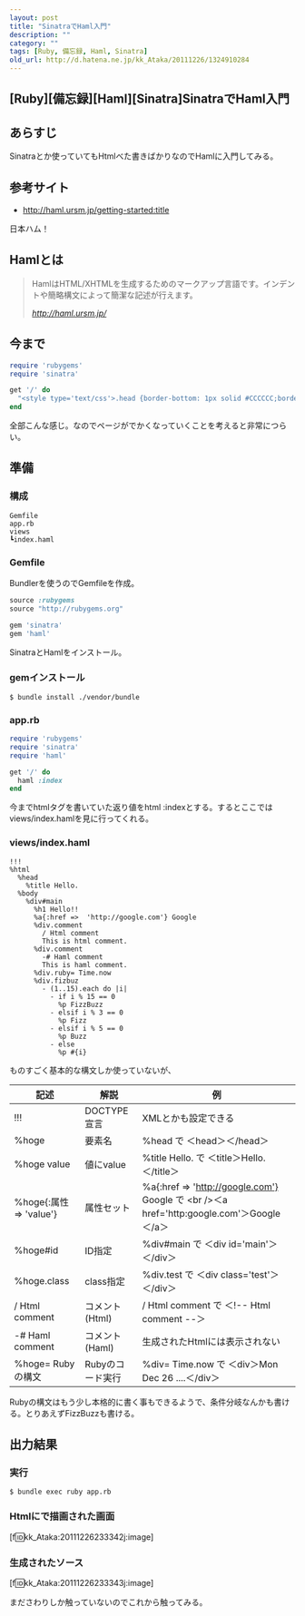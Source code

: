 ```yaml
---
layout: post
title: "SinatraでHaml入門"
description: ""
category: ""
tags: [Ruby, 備忘録, Haml, Sinatra]
old_url: http://d.hatena.ne.jp/kk_Ataka/20111226/1324910284
---
```


\[Ruby\]\[備忘録\]\[Haml\]\[Sinatra\]SinatraでHaml入門
------------------------------------------------------

あらすじ
--------

Sinatraとか使っていてもHtmlべた書きばかりなのでHamlに入門してみる。

参考サイト
----------

-   <http://haml.ursm.jp/getting-started:title>

日本ハム！

Hamlとは
--------

> HamlはHTML/XHTMLを生成するためのマークアップ言語です。インデントや簡略構文によって簡潔な記述が行えます。
>
> <cite><http://haml.ursm.jp/></cite>

今まで
------

``` ruby
require 'rubygems'
require 'sinatra'

get '/' do
  "<style type='text/css'>.head {border-bottom: 1px solid #CCCCCC;border-left: 5px solid #CCCCCC;}.time {color: #CCCCCC;}.tweet {}</style><h1>Hello Tycoon-Timeline powerd by Heroku!!</h1><a href=''>Reload</a><dl><dt class='head'>User <span class='time'>2011/12/26 02:25:00</span></dt><dd class='tweet'>ついーと</dd ..."
end
```

全部こんな感じ。なのでページがでかくなっていくことを考えると非常につらい。

準備
----

### 構成

    Gemfile
    app.rb
    views
    ┗index.haml

### Gemfile

Bundlerを使うのでGemfileを作成。

``` ruby
source :rubygems
source "http://rubygems.org"

gem 'sinatra'
gem 'haml'
```

SinatraとHamlをインストール。

### gemインストール

    $ bundle install ./vendor/bundle

### app.rb

``` ruby
require 'rubygems'
require 'sinatra'
require 'haml'

get '/' do
  haml :index
end
```

今までhtmlタグを書いていた返り値をhtml :indexとする。するとここではviews/index.hamlを見に行ってくれる。

### views/index.haml

``` ?
!!!
%html
  %head
    %title Hello.
  %body
    %div#main
      %h1 Hello!!
      %a{:href =>  'http://google.com'} Google
      %div.comment
        / Html comment
        This is html comment.
      %div.comment
        -# Haml comment
        This is haml comment.
      %div.ruby= Time.now
      %div.fizbuz
        - (1..15).each do |i|
          - if i % 15 == 0
            %p FizzBuzz
          - elsif i % 3 == 0
            %p Fizz
          - elsif i % 5 == 0
            %p Buzz
          - else 
            %p #{i} 
```

ものすごく基本的な構文しか使っていないが、

| 記述                       | 解説             | 例                                                                                                  |
|----------------------------|------------------|-----------------------------------------------------------------------------------------------------|
| !!!                        | DOCTYPE宣言      | XMLとかも設定できる                                                                                 |
| %hoge                      | 要素名           | %head で ＜head＞＜/head＞                                                                          |
| %hoge value                | 値にvalue        | %title Hello. で ＜title＞Hello.＜/title＞                                                          |
| %hoge{:属性 =&gt; 'value'} | 属性セット       | %a{:href =&gt;  'http://google.com'} Google で &lt;br /&gt;＜a href='http:google.com'＞Google＜/a＞ |
| %hoge\#id                  | ID指定           | %div\#main で ＜div id='main'＞＜/div＞                                                             |
| %hoge.class                | class指定        | %div.test で ＜div class='test'＞＜/div＞                                                           |
| / Html comment             | コメント(Html)   | / Html comment で ＜!-- Html comment --＞                                                           |
| -\# Haml comment           | コメント(Haml)   | 生成されたHtmlには表示されない                                                                      |
| %hoge= Rubyの構文          | Rubyのコード実行 | %div= Time.now で ＜div＞Mon Dec 26 ....＜/div＞                                                    |

Rubyの構文はもう少し本格的に書く事もできるようで、条件分岐なんかも書ける。とりあえずFizzBuzzも書ける。

出力結果
--------

### 実行

    $ bundle exec ruby app.rb

### Htmlにで描画された画面

\[f:id:kk\_Ataka:20111226233342j:image\]

### 生成されたソース

\[f:id:kk\_Ataka:20111226233343j:image\]

まださわりしか触っていないのでこれから触ってみる。 
